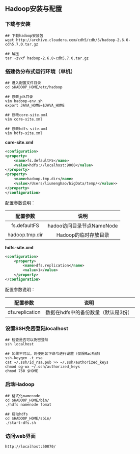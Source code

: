 ## Hadoop安装与配置

### 下载与安装

```shell
## 下载hadoop安装包
wget http://archive.cloudera.com/cdh5/cdh/5/hadoop-2.6.0-cdh5.7.0.tar.gz

## 解压
tar -zvxf hadoop-2.6.0-cdh5.7.0.tar.gz
```

### 搭建伪分布式运行环境（单机）

```shell
## 进入配置文件目录
cd $HADOOP_HOME/etc/hadoop

## 修改jdk目录
vim hadoop-env.sh
export JAVA_HOME=$JAVA_HOME

## 修改core-site.xml
vim core-site.xml

## 修改hdfs-site.xml
vim hdfs-site.xml
```

**core-site.xml**

```xml
<configuration>
<property>
    <name>fs.defaultFS</name>
    <value>hdfs://localhost:9000</value>
</property>
<property>
    <name>hadoop.tmp.dir</name>
    <value>/Users/liumenghao/bigData/temp/</value>>
</property>
</configuration>
```

配置参数说明：

|    配置参数    |           说明            |
| :------------: | :-----------------------: |
|  fs.defaultFS  | hadoo访问目录节点NameNode |
| hadoop.tmp.dir |   Hadoop的临时存放目录    |

**hdfs-site.xml**

```xml
<configuration>
    <property>
        <name>dfs.replication</name>
        <value>1</value>
    </property>
</configuration>
```

配置参数说明：

|    配置参数     |                说明                 |
| :-------------: | :---------------------------------: |
| dfs.replication | 数据在hdfs中的备份数量（默认是3份） |

### 设置SSH免密登陆localhost

```shell
## 检查是否可以免密登陆
ssh localhost

## 如果不可以，则使用如下命令进行设置（仅限Mac系统）
ssh-keygen -t rsa 
cat ~/.ssh/id_rsa.pub >> ~/.ssh/authorized_keys
chmod og-wx ~/.ssh/authorized_keys
chmod 750 $HOME
```

### 启动Hadoop

```shell
## 格式化namenode
cd $HADOOP_HOME/bin/
./hdfs namenode fomat

## 启动hdfs
cd $HADOOP_HOME/sbin/
./start-dfs.sh
```

### 访问web界面

```url
http://localhost:50070/
```

